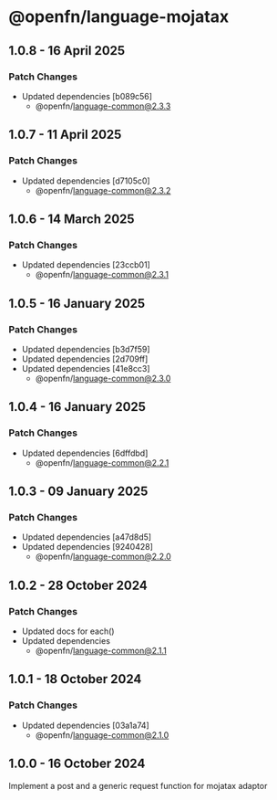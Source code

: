 # @openfn/language-mojatax

## 1.0.8 - 16 April 2025

### Patch Changes

* Updated dependencies \[b089c56]
  * @openfn/language-common@2.3.3

## 1.0.7 - 11 April 2025

### Patch Changes

* Updated dependencies \[d7105c0]
  * @openfn/language-common@2.3.2

## 1.0.6 - 14 March 2025

### Patch Changes

* Updated dependencies \[23ccb01]
  * @openfn/language-common@2.3.1

## 1.0.5 - 16 January 2025

### Patch Changes

* Updated dependencies \[b3d7f59]
* Updated dependencies \[2d709ff]
* Updated dependencies \[41e8cc3]
  * @openfn/language-common@2.3.0

## 1.0.4 - 16 January 2025

### Patch Changes

* Updated dependencies \[6dffdbd]
  * @openfn/language-common@2.2.1

## 1.0.3 - 09 January 2025

### Patch Changes

* Updated dependencies \[a47d8d5]
* Updated dependencies \[9240428]
  * @openfn/language-common@2.2.0

## 1.0.2 - 28 October 2024

### Patch Changes

* Updated docs for each()
* Updated dependencies
  * @openfn/language-common@2.1.1

## 1.0.1 - 18 October 2024

### Patch Changes

* Updated dependencies \[03a1a74]
  * @openfn/language-common@2.1.0

## 1.0.0 - 16 October 2024

Implement a post and a generic request function for mojatax adaptor
